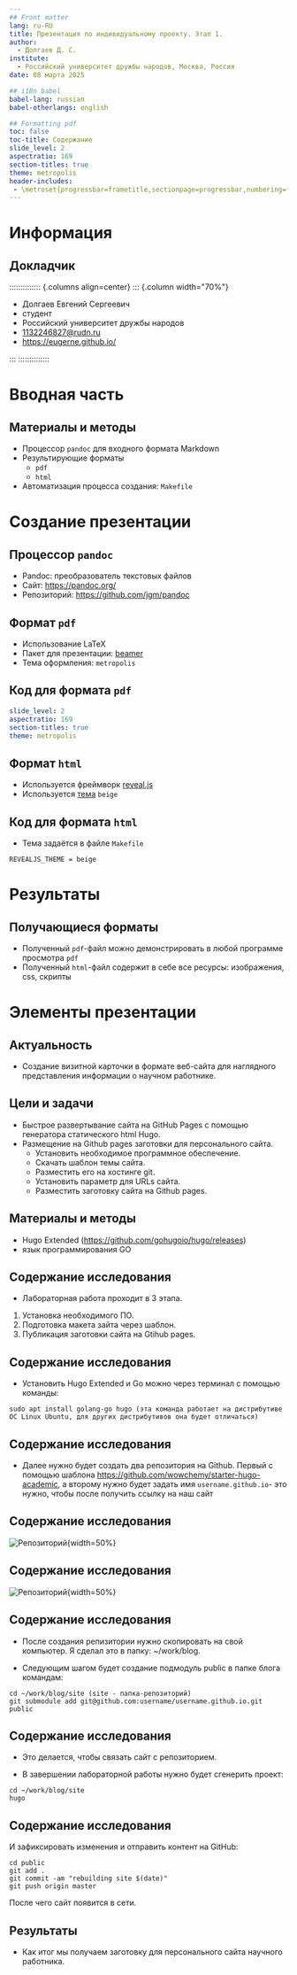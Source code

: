 ```yaml
---
## Front matter
lang: ru-RU
title: Презентация по индивидуальному проекту. Этап 1.
author:
  - Долгаев Д. С.
institute:
  - Российский университет дружбы народов, Москва, Россия
date: 08 марта 2025

## i18n babel
babel-lang: russian
babel-otherlangs: english

## Formatting pdf
toc: false
toc-title: Содержание
slide_level: 2
aspectratio: 169
section-titles: true
theme: metropolis
header-includes:
 - \metroset{progressbar=frametitle,sectionpage=progressbar,numbering=fraction}
---
```


# Информация

## Докладчик

:::::::::::::: {.columns align=center}
::: {.column width="70%"}

  * Долгаев Евгений Сергеевич
  * студент
  * Российский университет дружбы народов
  * [1132246827@rudn.ru](mailto:1132246827@rudn.ru)
  * <https://eugerne.github.io/>

:::
::::::::::::::

# Вводная часть

## Материалы и методы

- Процессор `pandoc` для входного формата Markdown
- Результирующие форматы
	- `pdf`
	- `html`
- Автоматизация процесса создания: `Makefile`

# Создание презентации

## Процессор `pandoc`

- Pandoc: преобразователь текстовых файлов
- Сайт: <https://pandoc.org/>
- Репозиторий: <https://github.com/jgm/pandoc>

## Формат `pdf`

- Использование LaTeX
- Пакет для презентации: [beamer](https://ctan.org/pkg/beamer)
- Тема оформления: `metropolis`

## Код для формата `pdf`

```yaml
slide_level: 2
aspectratio: 169
section-titles: true
theme: metropolis
```

## Формат `html`

- Используется фреймворк [reveal.js](https://revealjs.com/)
- Используется [тема](https://revealjs.com/themes/) `beige`

## Код для формата `html`

- Тема задаётся в файле `Makefile`

```make
REVEALJS_THEME = beige 
```
# Результаты

## Получающиеся форматы

- Полученный `pdf`-файл можно демонстрировать в любой программе просмотра `pdf`
- Полученный `html`-файл содержит в себе все ресурсы: изображения, css, скрипты

# Элементы презентации

## Актуальность

- Создание визитной карточки в формате веб-сайта для наглядного представления информации о научном работнике.

## Цели и задачи

- Быстрое развертывание сайта на GitHub Pages с помощью генератора статического html Hugo.
- Размещение на Github pages заготовки для персонального сайта.
   * Установить необходимое программное обеспечение.
   * Скачать шаблон темы сайта.
   * Разместить его на хостинге git.
   * Установить параметр для URLs сайта.
   * Разместить заготовку сайта на Github pages.


## Материалы и методы

- Hugo Extended (<https://github.com/gohugoio/hugo/releases>)
- язык программирования GO

## Содержание исследования

- Лабораторная работа проходит в 3 этапа.

1) Установка необходимого ПО.
2) Подготовка макета зайта через шаблон.
3) Публикация заготовки сайта на Gtihub pages.

## Содержание исследования

- Установить Hugo Extended и Go можно через терминал с помощью команды:

```
sudo apt install golang-go hugo (эта команда работает на дистрибутиве ОС Linux Ubuntu, для других дистрибутивов она будет отличаться)
```

## Содержание исследования

- Далее нужно будет создать два репозитория на Github. Первый с помощью шаблона <https://github.com/wowchemy/starter-hugo-academic>, а второму нужно будет задать имя `username.github.io`- это нужно, чтобы после получить ссылку на наш сайт

## Содержание исследования

![Репозиторий](image/4.png){width=50%}

## Содержание исследования

![Репозиторий](image/6.png){width=50%}

## Содержание исследования

- После создания репизитории нужно скопировать на свой компьютер. Я сделал это в папку: ~/work/blog.

- Следующим шагом будет создание подмодуль public в папке блога командам:

```
cd ~/work/blog/site (site - папка-репозиторий)
git submodule add git@github.com:username/username.github.io.git public
```

## Содержание исследования

- Это делается, чтобы связать сайт с репозиторием.

- В завершении лабораторной работы нужно будет сгенерить проект:

```
cd ~/work/blog/site
hugo
```

## Содержание исследования

И зафиксировать изменения и отправить контент на GitHub:

```
cd public
git add .
git commit -am "rebuilding site $(date)"
git push origin master
```

После чего сайт появится в сети.	

## Результаты

- Как итог мы получаем заготовку для персонального сайта научного работника.
